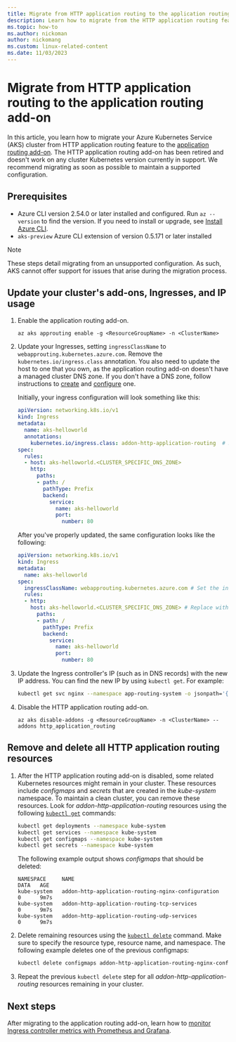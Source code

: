 ```yaml
---
title: Migrate from HTTP application routing to the application routing add-on
description: Learn how to migrate from the HTTP application routing feature to the application routing add-on.
ms.topic: how-to
ms.author: nickoman
author: nickomang
ms.custom: linux-related-content
ms.date: 11/03/2023
---
```


# Migrate from HTTP application routing to the application routing add-on

In this article, you learn how to migrate your Azure Kubernetes Service (AKS) cluster from HTTP application routing feature to the [application routing add-on](./app-routing.md). The HTTP application routing add-on has been retired and doesn't work on any cluster Kubernetes version currently in support. We recommend migrating as soon as possible to maintain a supported configuration.

## Prerequisites

- Azure CLI version 2.54.0 or later installed and configured. Run `az --version` to find the version. If you need to install or upgrade, see [Install Azure CLI][install-azure-cli].
- `aks-preview` Azure CLI extension of version 0.5.171 or later installed

> [!NOTE]
> These steps detail migrating from an unsupported configuration. As such, AKS cannot offer support for issues that arise during the migration process.

## Update your cluster's add-ons, Ingresses, and IP usage

1. Enable the application routing add-on.

    ```azurecli-interactive
    az aks approuting enable -g <ResourceGroupName> -n <ClusterName>
    ```

2. Update your Ingresses, setting `ingressClassName` to `webapprouting.kubernetes.azure.com`. Remove the `kubernetes.io/ingress.class` annotation. You also need to update the host to one that you own, as the application routing add-on doesn't have a managed cluster DNS zone. If you don't have a DNS zone, follow instructions to [create][app-routing-dns-create] and [configure][app-routing-dns-configure] one.

    Initially, your ingress configuration will look something like this:

    ```yaml
    apiVersion: networking.k8s.io/v1
    kind: Ingress
    metadata:
      name: aks-helloworld
      annotations:
        kubernetes.io/ingress.class: addon-http-application-routing  # Remove the ingress class annotation
    spec:
      rules:
      - host: aks-helloworld.<CLUSTER_SPECIFIC_DNS_ZONE>
        http:
          paths:
          - path: /
            pathType: Prefix
            backend:
              service:
                name: aks-helloworld
                port:
                  number: 80
    ```

    After you've properly updated, the same configuration looks like the following:

    ```yaml
    apiVersion: networking.k8s.io/v1
    kind: Ingress
    metadata:
      name: aks-helloworld
    spec:
      ingressClassName: webapprouting.kubernetes.azure.com # Set the ingress class property to refer to the application routing add-on ingress class
      rules:
      - http:
        host: aks-helloworld.<CLUSTER_SPECIFIC_DNS_ZONE> # Replace with your own hostname
          paths:
          - path: /
            pathType: Prefix
            backend:
              service:
                name: aks-helloworld
                port:
                  number: 80
    ```

3. Update the Ingress controller's IP (such as in DNS records) with the new IP address. You can find the new IP by using `kubectl get`. For example:

    ```bash
    kubectl get svc nginx --namespace app-routing-system -o jsonpath='{.status.loadBalancer.ingress[0].ip}'
    ```

4. Disable the HTTP application routing add-on.

    ```azurecli-interactive
    az aks disable-addons -g <ResourceGroupName> -n <ClusterName> --addons http_application_routing
    ```

## Remove and delete all HTTP application routing resources

1. After the HTTP application routing add-on is disabled, some related Kubernetes resources might remain in your cluster. These resources include *configmaps* and *secrets* that are created in the *kube-system* namespace. To maintain a clean cluster, you can remove these resources. Look for *addon-http-application-routing* resources using the following [`kubectl get`][kubectl-get] commands:

    ```bash
    kubectl get deployments --namespace kube-system
    kubectl get services --namespace kube-system
    kubectl get configmaps --namespace kube-system
    kubectl get secrets --namespace kube-system
    ```

    The following example output shows *configmaps* that should be deleted:

    ```output
    NAMESPACE     NAME                                                       DATA   AGE
    kube-system   addon-http-application-routing-nginx-configuration         0      9m7s
    kube-system   addon-http-application-routing-tcp-services                0      9m7s
    kube-system   addon-http-application-routing-udp-services                0      9m7s
    ```

1. Delete remaining resources using the [`kubectl delete`][kubectl-delete] command. Make sure to specify the resource type, resource name, and namespace. The following example deletes one of the previous configmaps:

    ```bash
    kubectl delete configmaps addon-http-application-routing-nginx-configuration --namespace kube-system
    ```

1. Repeat the previous `kubectl delete` step for all *addon-http-application-routing* resources remaining in your cluster.

## Next steps

After migrating to the application routing add-on, learn how to [monitor Ingress controller metrics with Prometheus and Grafana](./app-routing-nginx-prometheus.md).

<!-- INTERNAL LINKS -->
[install-azure-cli]: /cli/azure/install-azure-cli
[app-routing-dns-create]: ./app-routing-dns-ssl.md#create-a-public-azure-dns-zone
[app-routing-dns-configure]: ./app-routing-dns-ssl.md#attach-azure-dns-zone-to-the-application-routing-add-on

<!-- EXTERNAL LINKS -->
[kubectl-get]: https://kubernetes.io/docs/reference/generated/kubectl/kubectl-commands#get
[kubectl-delete]: https://kubernetes.io/docs/reference/generated/kubectl/kubectl-commands#delete
